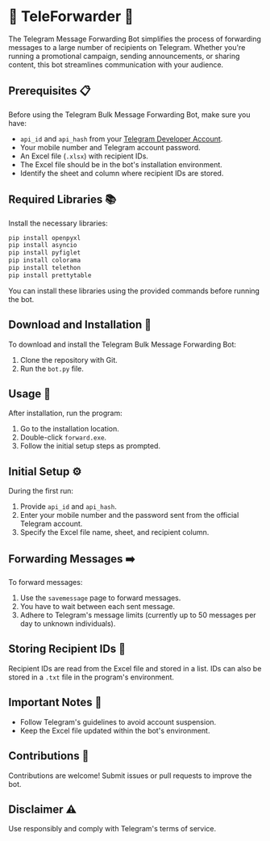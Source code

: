 # 🚀 TeleForwarder 📢

The Telegram Message Forwarding Bot simplifies the process of forwarding messages to a large number of recipients on Telegram. Whether you're running a promotional campaign, sending announcements, or sharing content, this bot streamlines communication with your audience.

## Prerequisites 📋

Before using the Telegram Bulk Message Forwarding Bot, make sure you have:

- `api_id` and `api_hash` from your [Telegram Developer Account](https://my.telegram.org).
- Your mobile number and Telegram account password.
- An Excel file (`.xlsx`) with recipient IDs.
- The Excel file should be in the bot's installation environment.
- Identify the sheet and column where recipient IDs are stored.

## Required Libraries 📚

Install the necessary libraries:

```bash
pip install openpyxl
pip install asyncio
pip install pyfiglet
pip install colorama
pip install telethon
pip install prettytable
```

You can install these libraries using the provided commands before running the bot.

## Download and Installation 💽

To download and install the Telegram Bulk Message Forwarding Bot:

1. Clone the repository with Git.
2. Run the `bot.py` file.

## Usage 🚀

After installation, run the program:

1. Go to the installation location.
2. Double-click `forward.exe`.
3. Follow the initial setup steps as prompted.

## Initial Setup ⚙️

During the first run:

1. Provide `api_id` and `api_hash`.
2. Enter your mobile number and the password sent from the official Telegram account.
3. Specify the Excel file name, sheet, and recipient column.

## Forwarding Messages ➡️

To forward messages:

1. Use the `savemessage` page to forward messages.
2. You have to wait between each sent message.
3. Adhere to Telegram's message limits (currently up to 50 messages per day to unknown individuals).

## Storing Recipient IDs 📝

Recipient IDs are read from the Excel file and stored in a list. IDs can also be stored in a `.txt` file in the program's environment.

## Important Notes 📌

- Follow Telegram's guidelines to avoid account suspension.
- Keep the Excel file updated within the bot's environment.

## Contributions 🤝

Contributions are welcome! Submit issues or pull requests to improve the bot.

## Disclaimer ⚠️

Use responsibly and comply with Telegram's terms of service.